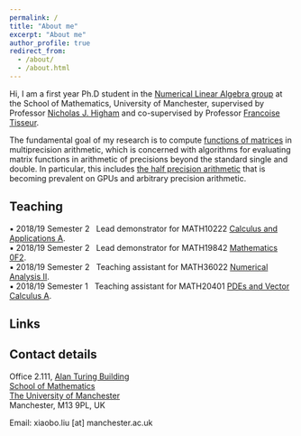 ```yaml
---
permalink: /
title: "About me"
excerpt: "About me"
author_profile: true
redirect_from: 
  - /about/
  - /about.html
---
```

Hi, I am a first year Ph.D student in the [Numerical Linear Algebra group](https://nla-group.org/) at the School of Mathematics, University of Manchester, supervised by Professor [Nicholas J. Higham](http://www.maths.manchester.ac.uk/~higham/index.php) and co-supervised by Professor [Francoise Tisseur](http://www.maths.manchester.ac.uk/~ftisseur/).

The fundamental goal of my research is to compute [functions of matrices](https://en.wikipedia.org/wiki/Matrix_function) in multiprecision arithmetic, which is concerned with algorithms for evaluating matrix functions in arithmetic of precisions beyond the standard single and double. In particular, this includes [the half precision arithmetic](https://en.wikipedia.org/wiki/Half-precision_floating-point_format) that is becoming prevalent on GPUs and arbitrary precision arithmetic.

## Teaching
▪ 2018/19 Semester 2 &nbsp; Lead demonstrator for MATH10222 [Calculus and Applications A](http://www.maths.manchester.ac.uk/study/undergraduate/courses/mathematics-bsc/course-unit-spec/?unitcode=MATH10222).  
▪ 2018/19 Semester 2 &nbsp; Lead demonstrator for MATH19842 [Mathematics 0F2](http://www.maths.manchester.ac.uk/study/undergraduate/information-for-current-students/service-teaching/foundation-studies/course-unit-spec/?unitcode=MATH19842).  
▪ 2018/19 Semester 2 &nbsp; Teaching assistant for MATH36022 [Numerical Analysis II](http://www.maths.manchester.ac.uk/study/undergraduate/courses/mathematics-mmath/course-unit-spec/?unitcode=MATH36022).  
▪ 2018/19 Semester 1 &nbsp; Teaching assistant for MATH20401 [PDEs and Vector Calculus A](http://www.maths.manchester.ac.uk/study/undergraduate/information-for-current-students/course-units-offered/course-unit-spec/?unitcode=MATH20401).

## Links



## Contact details

Office 2.111, [Alan Turing Building](http://www.maths.manchester.ac.uk/our-research/facilities/infrastructure/)  
[School of Mathematics](http://www.maths.manchester.ac.uk/)  
[The University of Manchester](https://www.manchester.ac.uk/)  
Manchester, M13 9PL, UK  

Email: xiaobo.liu [at] manchester.ac.uk
